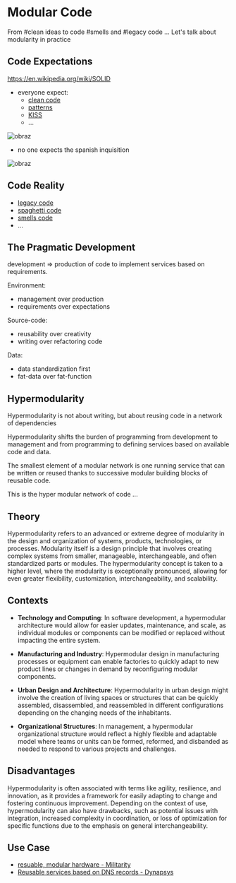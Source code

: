 # Modular Code

From #clean ideas to code #smells and #legacy code ... Let's talk about modularity in practice

## Code Expectations
https://en.wikipedia.org/wiki/SOLID
+ everyone expect:
  + [clean code](https://en.wikipedia.org/wiki/SOLID)
  + [patterns](https://en.wikipedia.org/wiki/Software_design_pattern)
  + [KISS](https://en.wikipedia.org/wiki/KISS_principle)
  + ...
    
![obraz](https://github.com/tom-sapletta-com/clean-code/assets/5669657/96c736d2-a189-4894-9a1a-cfdf79232bfd)

  
+ no one expects the spanish inquisition
  

![obraz](https://github.com/tom-sapletta-com/clean-code/assets/5669657/fe601411-dcd3-43a3-a146-d8e136c57e54)



## Code Reality

+ [legacy code](https://en.wikipedia.org/wiki/Legacy_system)
+ [spaghetti code](https://en.wikipedia.org/wiki/Spaghetti_code)
+ [smells code](https://en.wikipedia.org/wiki/Code_smell)
+ ...



## The Pragmatic Development

development => production of code to implement services based on requirements.

Environment:
+ management over production
+ requirements over expectations

Source-code:
+ reusability over creativity
+ writing over refactoring code

Data:
+ data standardization first
+ fat-data over fat-function


## Hypermodularity

Hypermodularity is not about writing, but about reusing code in a network of dependencies

Hypermodularity shifts the burden of programming from development to management and from programming to defining services based on available code and data.

The smallest element of a modular network is one running service that can be written or reused thanks to successive modular building blocks of reusable code.


This is the hyper modular network of code ...


## Theory

Hypermodularity refers to an advanced or extreme degree of modularity in the design and organization of systems, products, technologies, or processes. 
Modularity itself is a design principle that involves creating complex systems from smaller, manageable, interchangeable, and often standardized parts or modules.
The hypermodularity concept is taken to a higher level, where the modularity is exceptionally pronounced, allowing for even greater flexibility, customization, interchangeability, and scalability. 


## Contexts

+ **Technology and Computing**: In software development, a hypermodular architecture would allow for easier updates, maintenance, and scale, as individual modules or components can be modified or replaced without impacting the entire system.

+ **Manufacturing and Industry**: Hypermodular design in manufacturing processes or equipment can enable factories to quickly adapt to new product lines or changes in demand by reconfiguring modular components.

+ **Urban Design and Architecture**: Hypermodularity in urban design might involve the creation of living spaces or structures that can be quickly assembled, disassembled, and reassembled in different configurations depending on the changing needs of the inhabitants.

+ **Organizational Structures**: In management, a hypermodular organizational structure would reflect a highly flexible and adaptable model where teams or units can be formed, reformed, and disbanded as needed to respond to various projects and challenges.


## Disadvantages 

Hypermodularity is often associated with terms like agility, resilience, and innovation, as it provides a framework for easily adapting to change and fostering continuous improvement. 
Depending on the context of use, hypermodularity can also have drawbacks, such as potential issues with integration, increased complexity in coordination, or loss of optimization for specific functions due to the emphasis on general interchangeability.

## Use Case

+ [resuable, modular hardware - Militarity](https://www.militarity.com/)
+ [Reusable services based on DNS records - Dynapsys](http://www.dynapsys.com)
